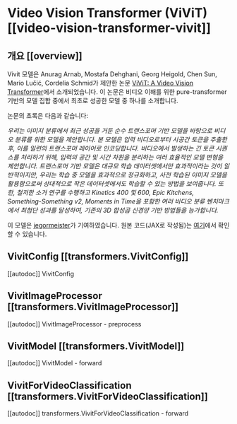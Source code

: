 <!--Copyright 2023 The HuggingFace Team. All rights reserved.

Licensed under the Apache License, Version 2.0 (the "License"); you may not use this file except in compliance with
the License. You may obtain a copy of the License at

http://www.apache.org/licenses/LICENSE-2.0

Unless required by applicable law or agreed to in writing, software distributed under the License is distributed on
an "AS IS" BASIS, WITHOUT WARRANTIES OR CONDITIONS OF ANY KIND, either express or implied. See the License for the
specific language governing permissions and limitations under the License.
-->

# Video Vision Transformer (ViViT) [[video-vision-transformer-vivit]]

## 개요 [[overview]]

Vivit 모델은 Anurag Arnab, Mostafa Dehghani, Georg Heigold, Chen Sun, Mario Lučić, Cordelia Schmid가 제안한 논문 [ViViT: A Video Vision Transformer](https://arxiv.org/abs/2103.15691)에서 소개되었습니다. 이 논문은 비디오 이해를 위한 pure-transformer 기반의 모델 집합 중에서 최초로 성공한 모델 중 하나를 소개합니다. 

논문의 초록은 다음과 같습니다:

*우리는 이미지 분류에서 최근 성공을 거둔 순수 트랜스포머 기반 모델을 바탕으로 비디오 분류를 위한 모델을 제안합니다. 본 모델은 입력 비디오로부터 시공간 토큰을 추출한 후, 이를 일련의 트랜스포머 레이어로 인코딩합니다. 비디오에서 발생하는 긴 토큰 시퀀스를 처리하기 위해, 입력의 공간 및 시간 차원을 분리하는 여러 효율적인 모델 변형을 제안합니다. 트랜스포머 기반 모델은 대규모 학습 데이터셋에서만 효과적이라는 것이 일반적이지만, 우리는 학습 중 모델을 효과적으로 정규화하고, 사전 학습된 이미지 모델을 활용함으로써 상대적으로 작은 데이터셋에서도 학습할 수 있는 방법을 보여줍니다. 또한, 철저한 소거 연구를 수행하고 Kinetics 400 및 600, Epic Kitchens, Something-Something v2, Moments in Time을 포함한 여러 비디오 분류 벤치마크에서 최첨단 성과를 달성하여, 기존의 3D 합성곱 신경망 기반 방법들을 능가합니다.*

이 모델은 [jegormeister](https://huggingface.co/jegormeister)가 기여하였습니다. 원본 코드(JAX로 작성됨)는 [여기](https://github.com/google-research/scenic/tree/main/scenic/projects/vivit)에서 확인할 수 있습니다.

## VivitConfig [[transformers.VivitConfig]]

[[autodoc]] VivitConfig

## VivitImageProcessor [[transformers.VivitImageProcessor]]

[[autodoc]] VivitImageProcessor
    - preprocess

## VivitModel [[transformers.VivitModel]]

[[autodoc]] VivitModel
    - forward

## VivitForVideoClassification [[transformers.VivitForVideoClassification]]

[[autodoc]] transformers.VivitForVideoClassification
    - forward
